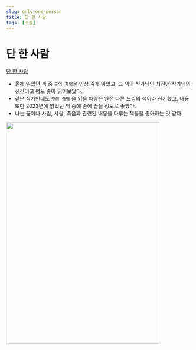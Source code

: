 ```yaml
---
slug: only-one-person
title: 단 한 사람
tags: [소설]
---
```


# 단 한 사람

[단 한 사람](https://m.yes24.com/Goods/Detail/122544941)

- 올해 읽었던 책 중 `구의 증명`을 인상 깊게 읽었고, 그 책의 작가님인 최진영 작가님의 신간이고 평도 좋아 읽어보았다.
- 같은 작가인데도 `구의 증명` 을 읽을 때랑은 완전 다른 느낌의 책이라 신기했고, 내용 또한 2023년에 읽었던 책 중에 손에 꼽을 정도로 좋았다.
- 나는 꿈이나 사람, 사랑, 죽음과 관련된 내용을 다루는 책들을 좋아하는 것 같다.

<img src="https://image.yes24.com/goods/122544941/XL" width="415px" height="600px"/>
